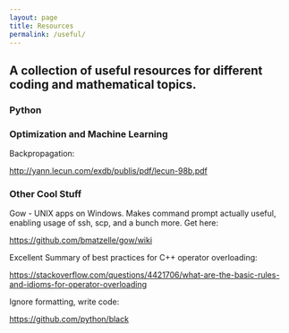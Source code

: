```yaml
---
layout: page
title: Resources
permalink: /useful/
---
```


## A collection of useful resources for different coding and mathematical topics.

### Python



### Optimization and Machine Learning

Backpropagation:

<http://yann.lecun.com/exdb/publis/pdf/lecun-98b.pdf>


### Other Cool Stuff
Gow - UNIX apps on Windows. Makes command prompt actually useful, enabling usage of ssh, scp, and a bunch more.
Get here:

<https://github.com/bmatzelle/gow/wiki>

Excellent Summary of best practices for C++ operator overloading:

<https://stackoverflow.com/questions/4421706/what-are-the-basic-rules-and-idioms-for-operator-overloading>


Ignore formatting, write code:

https://github.com/python/black
